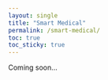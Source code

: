 ```yaml
---
layout: single
title: "Smart Medical"
permalink: /smart-medical/
toc: true
toc_sticky: true
---
```


Coming soon...